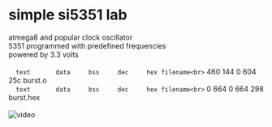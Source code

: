 #  simple si5351 lab

atmega8 and popular clock oscillator<br>
5351 programmed with predefined frequencies<br>
powered by 3.3 volts<br>
<br>
`   text	   data	    bss	    dec	    hex	filename<br>
`    460	    144	      0	    604	    25c	burst.o<br>
`   text	   data	    bss	    dec	    hex	filename<br>
`      0	    664	      0	    664	    298	burst.hex<br>
<br>
![video](video.gif)
